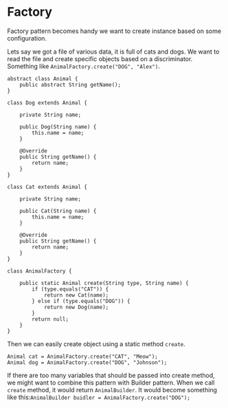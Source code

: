 # Factory

Factory pattern becomes handy we want to create instance based on some configuration.

Lets say we got a file of various data, it is full of cats and dogs. We want to read the file and create specific objects based on a discriminator. Something like `AnimalFactory.create("DOG", "Alex")`.

```
abstract class Animal {
    public abstract String getName();
}

class Dog extends Animal {

    private String name;

    public Dog(String name) {
        this.name = name;
    }

    @Override
    public String getName() {
        return name;
    }
}

class Cat extends Animal {

    private String name;

    public Cat(String name) {
        this.name = name;
    }

    @Override
    public String getName() {
        return name;
    }
}

class AnimalFactory {

    public static Animal create(String type, String name) {
        if (type.equals("CAT")) {
            return new Cat(name);
        } else if (type.equals("DOG")) {
            return new Dog(name);
        }
        return null;
    }
}
```

Then we can easily create object using a static method `create`.

```
Animal cat = AnimalFactory.create("CAT", "Meow");
Animal dog = AnimalFactory.create("DOG", "Johnson");
```

If there are too many variables that should be passed into create method, we might want to combine this pattern with Builder pattern. When we call `create` method, it would return `AnimalBuilder`. It would become something like this:`AnimalBuilder buidler = AnimalFactory.create("DOG");`


